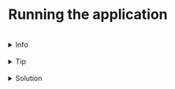 # Running the application

<br>
<details><summary>Info</summary>
<br>
The compose subcommand allow us to work with multicontainer applications, can you workout how to start ours?

See [Docker compose](https://docs.docker.com/reference/cli/docker/compose)

</details>

<br>
<details><summary>Tip</summary>
<br>
Whats the difference between start and up?
</details>

<br>
<details><summary>Solution</summary>
<br>

Docker compose up creates and starts the containers while docker compose start is used to restart containers that have been stopped using docker compose stop

```plain
docker compose up
```{{exec}}


Congratulations! You have run a docker compose application. In the Killercoda terminal tab you'll see the log output of the running container, if you want to see the Web UI of the app click on the small Hamburger icon in the top right conrner of the terminal. Choose the Traffic/Ports option and then on the Traffic Port Accessor page click the 8080 button. You should see a message in your browser saying: 'Hello World! I've been seen 1 times'. Refresh the page and the number should increment.

</details>
